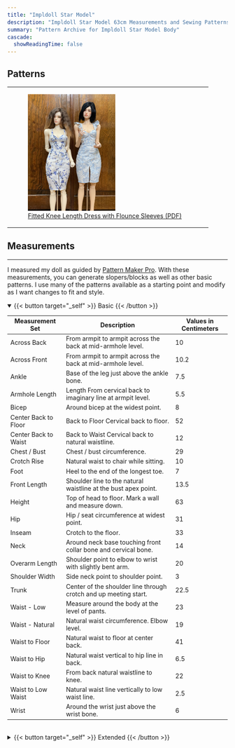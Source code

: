 ```yaml
---
title: "Impldoll Star Model"
description: "Impldoll Star Model 63cm Measurements and Sewing Patterns"
summary: "Pattern Archive for Impldoll Star Model Body"
cascade:
  showReadingTime: false
---
```


## Patterns
|   |   |
|---|---|
| <figure><img src="impldollstarmodel.jpeg" alt="doll with dress" width="200"><figcaption><a href="impldoll-fitted-dress.pdf" target="_blank">Fitted Knee Length Dress with Flounce Sleeves (PDF)</a></figcaption></figure> |

## Measurements

---

I measured my doll as guided by [Pattern Maker Pro](https://patternmakerpro.com/manual/taking-measurements/measuring-a-model). With these measurements, you can generate slopers/blocks as well as other basic patterns. I use many of the patterns available as a starting point and modify as I want changes to fit and style.

<details open>
<summary>{{< button target="_self" >}}
Basic
{{< /button >}}</summary>

| Measurement Set | Description | Values in Centimeters |
| ----- | --- | --- |
|Across Back|From armpit to armpit across the back at mid-armhole level.|10|
|Across Front|From armpit to armpit across the back at mid-armhole level.|10.2|
|Ankle|Base of the leg just above the ankle bone.|7.5|
|Armhole Length|Length From cervical back to imaginary line at armpit level.|5.5|
|Bicep|Around bicep at the widest point.|8|
|Center Back to Floor|Back to Floor Cervical back to floor.|52|
|Center Back to Waist|Back to Waist Cervical back to natural waistline.|12|
|Chest / Bust|Chest / bust circumference.|29|
|Crotch Rise|Natural waist to chair while sitting.|10|
|Foot|Heel to the end of the longest toe.|7|
|Front Length|Shoulder line to the natural waistline at the bust apex point.|13.5|
|Height|Top of head to floor. Mark a wall and measure down.|63|
|Hip|Hip / seat circumference at widest point.|31|
|Inseam|Crotch to the floor.|33|
|Neck|Around neck base touching front collar bone and cervical bone.|14|
|Overarm Length|Shoulder point to elbow to wrist with slightly bent arm.|20|
|Shoulder Width|Side neck point to shoulder point.|3|
|Trunk|Center of the shoulder line through crotch and up meeting start.|22.5|
|Waist - Low|Measure around the body at the level of pants.|23|
|Waist - Natural|Natural waist circumference. Elbow level.|19|
|Waist to Floor|Natural waist to floor at center back.|41|
|Waist to Hip|Natural waist vertical to hip line in back.|6.5|
|Waist to Knee|From back natural waistline to knee.|22|
|Waist to Low Waist|Natural waist line vertically to low waist line.|2.5|
|Wrist|Around the wrist just above the wrist bone.|6|

</details>
<br>

<details>
<summary>{{< button target="_self" >}}
Extended
{{< /button >}}</summary>

| Measurement Set | Description | Values in Centimeters |
| ----- | --- | --- |
|Blade Apex Width Back|Blade apex to blade apex in back.|3|
|Blade Height Back|Blade apex to waist in back.|5|
|Bust / Chest Height Front|Bust / Chest to waist at center front.|6|
|Bust / Chest Width Back|Side-to-side at bust/chest level in back.|12.5|
|Bust / Chest Width Front|Side-to-side at bust/chest level in front.|16.5|
|Bust Apex Width Front|Bust apex to bust apex.|6.2|
|Bust Depth|Shoulder point to bust apex.|8.2|
|Bust Radius|Bust apex to underbust.|3|
|Calf|Circumference of the widest part of calf.|10.4|
|Center Length Back|Center back neck to center back waist.|11.5|
|Center Length Front|Center front neck to center front waist.|10.25|
|Crotch Length|Center front waist to center back waist.|22.5|
|Elbow Circumference|Circumference around elbow.|6.5|
|Elbow to Wrist Length|Distance from elbow to wrist.|9.5|
|Full Length Back|Side neck point to waist in back.|12|
|Full Length Front|Side neck point to waist in front.|13.5|
|Hand|Circumference around hand.|7.3|
|Heel Foot Circumference|Circumference around foot|10|
|Hip Depth Back|Waist to hip at center back.|8.5|
|Hip Depth Front|Waist to hip at center front.|7.5|
|Hip Depth Side|Waist to hip at side.|7.5|
|Hip Width Back|Side-to-side at hip level in back.|16|
|Hip Width Front|Side-to-side at hip level in front.|15|
|Knee Circumference|Circumference of the knee.|8.7|
|Knee Height|Floor to knee measurement.|19.5|
|Mid-Armhole Height Back|Mid-armhole point to side waist in back.|9|
|Mid-Armhole Height Front|Mid-armhole point to side waist in front.|8.5|
|Mid-Armhole Width Back|Mid-armhole point to mid-armhole point across the back.|10|
|Mid-Armhole Width Front|Mid-armhole point to mid-armhole point across the front.|10|
|Neck Back|Side neck point to side neck point following back neck.|5.5|
|Neck Front|Side neck point to side neck point following front neck.|6|
|Overbust Height|Bust apex to overbust level.|2.5|
|Overbust Width Back|Side-to-side at overbust level in back.|12.5|
|Overbust Width Front|Overbust Width Front Side-to-side at overbust level in front.|13.5|
|Shoulder Across Back|Shoulder point to shoulder point in back.|10.8|
|Shoulder Across Front|Shoulder point to shoulder point in front.|10.8|
|Shoulder Slope Back|Shoulder point to center back waist point.|13|
|Shoulder Slope Front|Shoulder point to center front waist point.|14.3|
|Shoulder to Mid-Armhole Back|Shoulder point to mid-armhole point in back.|3|
|Shoulder to Mid-Armhole Front|Shoulder point to mid-armhole point in front.|3|
|Side Leg Length|Side waist point to the floor.|41.5|
|Side Length|Armpit to side waist point.|7|
|Side Waist Depth Back|Side waist point to center back neck point.|13.3|
|Side Waist Depth Front|Side waist point to center front neck point.|12.5|
|Strap Front|Side neck point to armpit point.|6|
|Thigh Circumference|Circumference of the upper thigh.|17.5|
|Thigh Height|Floor to thigh measurement.|2431|
|Underarm Length|Armpit point to wrist.|16|
|Underbust Height|Underbust level to side waist point.|3.5|
|Underbust Width Back|Back Side-to-side under bust in back.|11.5|
|Underbust Width Front|Side-to-side under bust in front.|12.5|
|Waist Width Back|Side-to-side at waist level in back.|9|
|Waist Width Front|Side-to-side at waist level in front.|10|

</details>
